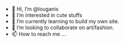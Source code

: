 - 👋 Hi, I’m @louganis
- 👀 I’m interested in cute stuffs
- 🌱 I’m currently learning to build my own site.
- 💞️ I’m looking to collaborate on art/fashion.
- 📫 How to reach me ...

<!---
louganis/louganis is a ✨ special ✨ repository because its `README.md` (this file) appears on your GitHub profile.
You can click the Preview link to take a look at your changes.
--->

